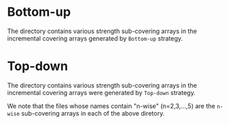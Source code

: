 # Bottom-up
The directory contains various strength sub-covering arrays in the incremental covering arrays generated by `Bottom-up` strategy.

# Top-down
The directory contains various strength sub-covering arrays in the incremental covering arrays were generated by `Top-down` strategy.

We note that the files whose names contain "n-wise" (n=2,3,...,5) are the `n-wise` sub-covering arrays in each of the above diretory.
